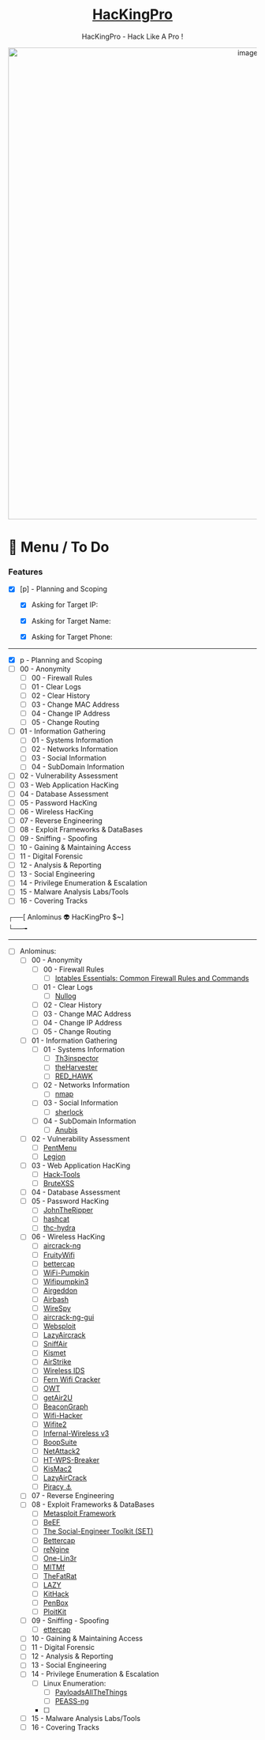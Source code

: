 <div align="center">

# [HacKingPro](https://github.com/Anlominus/HacKingPro)
HacKingPro - Hack Like A Pro !

<img width="955" alt="image" src="https://user-images.githubusercontent.com/51442719/170663044-e81ad2d6-e28f-4207-bd72-11b971e82c57.png">
  
</div>

# 📜 Menu / To Do
### Features
- [x] [p] - Planning and Scoping
  - [x] Asking for Target IP:
  - [x] Asking for Target Name:
  - [x] Asking for Target Phone:


---

  - [x] p - Planning and Scoping
  - [ ] 00 - Anonymity
    - [ ] 00 - Firewall Rules
    - [ ] 01 - Clear Logs
    - [ ] 02 - Clear History
    - [ ] 03 - Change MAC Address
    - [ ] 04 - Change IP Address
    - [ ] 05 - Change Routing    
  - [ ] 01 - Information Gathering
    - [ ] 01 - Systems Information
    - [ ] 02 - Networks Information
    - [ ] 03 - Social Information
    - [ ] 04 - SubDomain Information
  - [ ] 02 - Vulnerability Assessment
  - [ ] 03 - Web Application HacKing
  - [ ] 04 - Database Assessment
  - [ ] 05 - Password HacKing
  - [ ] 06 - Wireless HacKing
  - [ ] 07 - Reverse Engineering
  - [ ] 08 - Exploit Frameworks & DataBases
  - [ ] 09 - Sniffing - Spoofing
  - [ ] 10 - Gaining & Maintaining Access
  - [ ] 11 - Digital Forensic
  - [ ] 12 - Analysis & Reporting
  - [ ] 13 - Social Engineering
  - [ ] 14 - Privilege Enumeration & Escalation
  - [ ] 15 - Malware Analysis Labs/Tools
  - [ ] 16 - Covering Tracks

┌──[ Anlominus 👽 HacKingPro $~]  
└──╼  


---

- [ ] Anlominus:
  - [ ] 00 - Anonymity
    - [ ] 00 - Firewall Rules
      - [ ] [Iptables Essentials: Common Firewall Rules and Commands](https://github.com/trimstray/iptables-essentials)
    - [ ] 01 - Clear Logs
      - [ ] [Nullog](https://github.com/MrEmpy/Nullog)
    - [ ] 02 - Clear History
    - [ ] 03 - Change MAC Address
    - [ ] 04 - Change IP Address
    - [ ] 05 - Change Routing    
  - [ ] 01 - Information Gathering
    - [ ] 01 - Systems Information
      - [ ] [Th3inspector](https://github.com/Moham3dRiahi/Th3inspector)
      - [ ] [theHarvester](https://github.com/laramies/theHarvester)
      - [ ] [RED_HAWK](https://github.com/Tuhinshubhra/RED_HAWK)
    - [ ] 02 - Networks Information
      - [ ] [nmap](https://github.com/nmap/nmap)
    - [ ] 03 - Social Information
      - [ ] [sherlock](https://github.com/sherlock-project/sherlock)

    - [ ] 04 - SubDomain Information
      - [ ] [Anubis](https://github.com/jonluca/Anubis)
  - [ ] 02 - Vulnerability Assessment
    - [ ] [PentMenu](https://github.com/GinjaChris/pentmenu)
    - [ ] [Legion](https://github.com/carlospolop/legion)
  - [ ] 03 - Web Application HacKing
    - [ ] [Hack-Tools](https://github.com/LasCC/Hack-Tools)
    - [ ] [BruteXSS](https://github.com/rajeshmajumdar/BruteXSS)
  - [ ] 04 - Database Assessment
  - [ ] 05 - Password HacKing
    - [ ] [JohnTheRipper](https://github.com/magnumripper/JohnTheRipper)
    - [ ] [hashcat](https://github.com/hashcat/hashcat)
    - [ ] [thc-hydra](https://github.com/vanhauser-thc/thc-hydra)
  - [ ] 06 - Wireless HacKing
    - [ ] [aircrack-ng](https://github.com/aircrack-ng/aircrack-ng)
    - [ ] [FruityWifi](https://github.com/xtr4nge/FruityWifi)
    - [ ] [bettercap](https://github.com/bettercap/bettercap)
    - [ ] [WiFi-Pumpkin](https://github.com/P0cL4bs/WiFi-Pumpkin)
    - [ ] [Wifipumpkin3](https://github.com/P0cL4bs/wifipumpkin3)
    - [ ] [Airgeddon](https://github.com/v1s1t0r1sh3r3/airgeddon)
    - [ ] [Airbash](https://github.com/tehw0lf/airbash)
    - [ ] [WireSpy](https://github.com/aress31/wirespy)
    - [ ] [aircrack-ng-gui](https://github.com/t-gitt/aircrack-ng-gui)
    - [ ] [Websploit](https://github.com/f4rih/websploit)
    - [ ] [LazyAircrack](https://github.com/3xploitGuy/lazyaircrack)
    - [ ] [SniffAir](https://github.com/Tylous/SniffAir)
    - [ ] [Kismet](https://github.com/kismetwireless/kismet)
    - [ ] [AirStrike](https://github.com/redcode-labs/AirStrike)
    - [ ] [Wireless IDS](https://github.com/SYWorks/wireless-ids/)
    - [ ] [Fern Wifi Cracker](https://github.com/savio-code/fern-wifi-cracker)
    - [ ] [OWT](https://github.com/clu3bot/OWT)
    - [ ] [getAir2U](https://github.com/v1s1t0r999/getAir2U)
    - [ ] [BeaconGraph](https://github.com/daddycocoaman/BeaconGraph)
    - [ ] [Wifi-Hacker](https://github.com/esc0rtd3w/wifi-hacker)
    - [ ] [Wifite2](https://github.com/derv82/wifite2)
    - [ ] [Infernal-Wireless v3](https://github.com/entropy1337/infernal-twin)
    - [ ] [BoopSuite](https://github.com/MisterBianco/BoopSuite)
    - [ ] [NetAttack2](https://github.com/chrizator/netattack2)
    - [ ] [HT-WPS-Breaker](https://github.com/SilentGhostX/HT-WPS-Breaker)
    - [ ] [KisMac2](https://github.com/IGRSoft/KisMac2)
    - [ ] [LazyAirCrack](https://github.com/3xploitGuy/lazyaircrack)
    - [ ] [Piracy ⚓️](https://github.com/AnonymousAt3/piracy)
  - [ ] 07 - Reverse Engineering
  - [ ] 08 - Exploit Frameworks & DataBases
    - [ ] [Metasploit Framework](https://github.com/rapid7/metasploit-framework)
    - [ ] [BeEF](https://github.com/beefproject/beef)
    - [ ] [The Social-Engineer Toolkit (SET)](https://github.com/trustedsec/social-engineer-toolkit)
    - [ ] [Bettercap](https://github.com/bettercap/bettercap)
    - [ ] [reNgine](https://github.com/yogeshojha/rengine)
    - [ ] [One-Lin3r](https://github.com/D4Vinci/One-Lin3r)
    - [ ] [MITMf](https://github.com/byt3bl33d3r/MITMf)
    - [ ] [TheFatRat](https://github.com/Screetsec/TheFatRat)
    - [ ] [LAZY](https://github.com/arismelachroinos/lscript)
    - [ ] [KitHack](https://github.com/AdrMXR/KitHack)
    - [ ] [PenBox](https://github.com/x3omdax/PenBox)
    - [ ] [PloitKit](https://github.com/rajeshmajumdar/PloitKit)
  - [ ] 09 - Sniffing - Spoofing
    - [ ] [ettercap](https://github.com/Ettercap/ettercap)
  - [ ] 10 - Gaining & Maintaining Access
  - [ ] 11 - Digital Forensic
  - [ ] 12 - Analysis & Reporting
  - [ ] 13 - Social Engineering
  - [ ] 14 - Privilege Enumeration & Escalation
    - [ ] Linux Enumeration:
      - [ ] [PayloadsAllTheThings](https://github.com/swisskyrepo/PayloadsAllTheThings)
      - [ ] [PEASS-ng](https://github.com/carlospolop/PEASS-ng)
    - [ ]
  - [ ] 15 - Malware Analysis Labs/Tools
  - [ ] 16 - Covering Tracks
